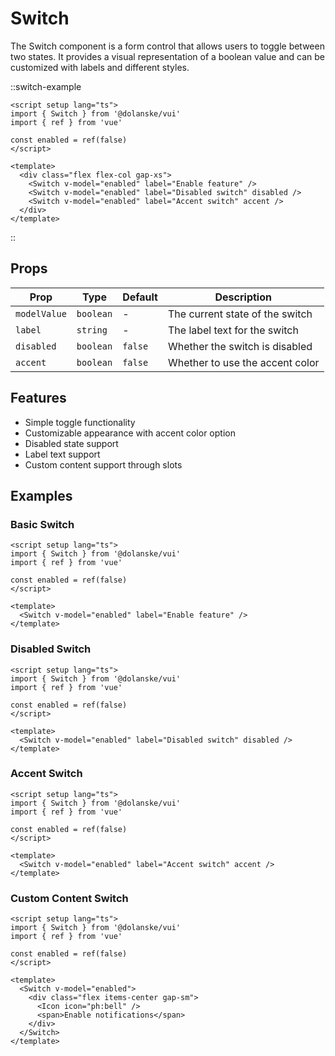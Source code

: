 # Switch

The Switch component is a form control that allows users to toggle between two states. It provides a visual representation of a boolean value and can be customized with labels and different styles.

::switch-example

```vue
<script setup lang="ts">
import { Switch } from '@dolanske/vui'
import { ref } from 'vue'

const enabled = ref(false)
</script>

<template>
  <div class="flex flex-col gap-xs">
    <Switch v-model="enabled" label="Enable feature" />
    <Switch v-model="enabled" label="Disabled switch" disabled />
    <Switch v-model="enabled" label="Accent switch" accent />
  </div>
</template>
```

::

## Props

| Prop         | Type      | Default | Description                     |
| ------------ | --------- | ------- | ------------------------------- |
| `modelValue` | `boolean` | -       | The current state of the switch |
| `label`      | `string`  | -       | The label text for the switch   |
| `disabled`   | `boolean` | `false` | Whether the switch is disabled  |
| `accent`     | `boolean` | `false` | Whether to use the accent color |

## Features

- Simple toggle functionality
- Customizable appearance with accent color option
- Disabled state support
- Label text support
- Custom content support through slots

## Examples

### Basic Switch

```vue
<script setup lang="ts">
import { Switch } from '@dolanske/vui'
import { ref } from 'vue'

const enabled = ref(false)
</script>

<template>
  <Switch v-model="enabled" label="Enable feature" />
</template>
```

### Disabled Switch

```vue
<script setup lang="ts">
import { Switch } from '@dolanske/vui'
import { ref } from 'vue'

const enabled = ref(false)
</script>

<template>
  <Switch v-model="enabled" label="Disabled switch" disabled />
</template>
```

### Accent Switch

```vue
<script setup lang="ts">
import { Switch } from '@dolanske/vui'
import { ref } from 'vue'

const enabled = ref(false)
</script>

<template>
  <Switch v-model="enabled" label="Accent switch" accent />
</template>
```

### Custom Content Switch

```vue
<script setup lang="ts">
import { Switch } from '@dolanske/vui'
import { ref } from 'vue'

const enabled = ref(false)
</script>

<template>
  <Switch v-model="enabled">
    <div class="flex items-center gap-sm">
      <Icon icon="ph:bell" />
      <span>Enable notifications</span>
    </div>
  </Switch>
</template>
```
